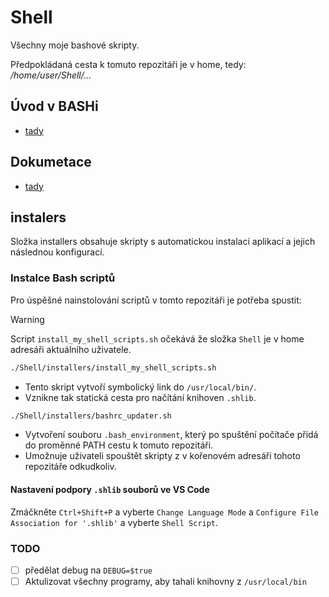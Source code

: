 # Shell
Všechny moje bashové skripty.

Předpokládaná cesta k tomuto repozitáři je v home, tedy: */home/user/Shell/...*

## Úvod v BASHi
* [tady](/How2BASH/main.md)


## Dokumetace
* [tady](/DOC/main.md)


## instalers
Složka installers obsahuje skripty s automatickou instalací aplikací a jejich následnou konfigurací.

### Instalce Bash scriptů
Pro úspěšné nainstolování scriptů v tomto repozitáři je potřeba spustit:

> [!warning]
> Script `install_my_shell_scripts.sh` očekává že složka `Shell` je v home adresáři aktuálního uživatele.

```BASH
./Shell/installers/install_my_shell_scripts.sh
```
- Tento skript vytvoří symbolický link do `/usr/local/bin/`.
- Vznikne tak statická cesta pro načítání knihoven `.shlib`.

```BASH
./Shell/installers/bashrc_updater.sh
```
- Vytvoření souboru `.bash_environment`, který po spuštění počítače přidá do proměnné PATH cestu k tomuto repozitáři.
- Umožnuje uživateli spouštět skripty z v kořenovém adresáři tohoto repozitáře odkudkoliv.

#### Nastavení podpory `.shlib` souborů ve VS Code
Zmáčkněte `Ctrl+Shift+P` a vyberte `Change Language Mode` a `Configure File Association for '.shlib'` a
vyberte `Shell Script`.

### TODO

- [ ] předělat debug na `DEBUG=$true`
- [ ] Aktulizovat všechny programy, aby tahali knihovny z `/usr/local/bin`
